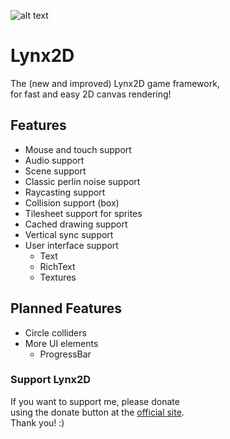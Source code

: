 ![alt text](https://github.com/arthurb123/lynx2d/raw/master/resources/logo_dark.ico "Lynx2D Logo Dark")<br>
# Lynx2D
The (new and improved) Lynx2D game framework,<br>
for fast and easy 2D canvas rendering!

## Features
- Mouse and touch support
- Audio support
- Scene support
- Classic perlin noise support
- Raycasting support
- Collision support (box)
- Tilesheet support for sprites
- Cached drawing support
- Vertical sync support
- User interface support
  * Text
  * RichText
  * Textures
  
## Planned Features
- Circle colliders
- More UI elements
  * ProgressBar

### Support Lynx2D
If you want to support me, please donate<br>
using the donate button at the [official site](http:www.lynx2d.com).<br>
Thank you! :)
